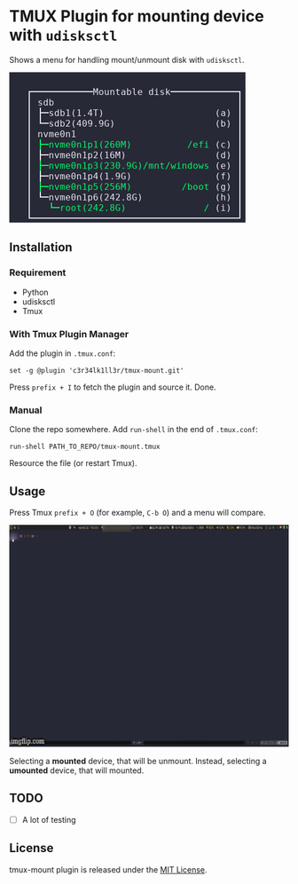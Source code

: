# TMUX Plugin for mounting device with `udisksctl`

Shows a menu for handling mount/unmount disk with `udisksctl`.

![tmux-mount](./assets/menu.png)


## Installation
### Requirement
* Python
* udisksctl
* Tmux

### With Tmux Plugin Manager
Add the plugin in `.tmux.conf`:
```
set -g @plugin 'c3r34lk1ll3r/tmux-mount.git'
```
Press `prefix + I` to fetch the plugin and source it. Done.

### Manual
Clone the repo somewhere. Add `run-shell` in the end of `.tmux.conf`:

```
run-shell PATH_TO_REPO/tmux-mount.tmux
```

Resource the file (or restart Tmux).

## Usage
Press Tmux `prefix + O` (for example, `C-b O`) and a menu will compare.

<p align="center">
  <img src="https://raw.githubusercontent.com/c3r34lk1ll3r/tmux-mount/master/assets/3p0pf8.gif" alt="tmux-mount"  width=700 height=400>
</p>

Selecting a __mounted__ device, that will be unmount. Instead, selecting a __umounted__ device, that will mounted.


## TODO
- [ ] A lot of testing

## License
tmux-mount plugin is released under the [MIT License](https://opensource.org/licenses/MIT).
